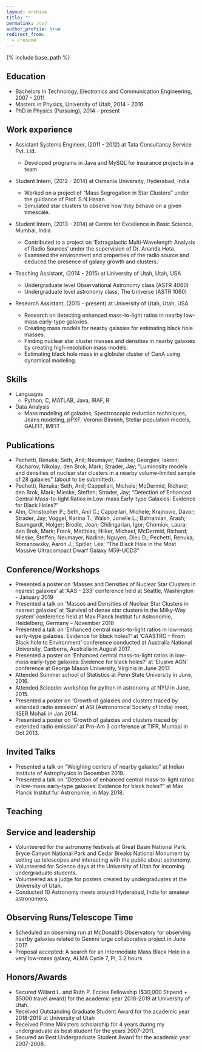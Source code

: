 ```yaml
---
layout: archive
title: ""
permalink: /cv/
author_profile: true
redirect_from:
  - /resume
---
```


{% include base_path %}

Education
---
* Bachelors in Technology, Electronics and Communication Engineering, 2007 - 2011
* Masters in Physics, University of Utah, 2014 - 2016
* PhD in Physics (Pursuing), 2014 - present

Work experience
---
* Assistant Systems Engineer, (2011 - 2012) at Tata Consultancy Service Pvt. Ltd.
  * Developed programs in Java and MySQL for insurance projects in a team

* Student Intern, (2012 - 2014) at Osmania University, Hyderabad, India
  * Worked on a project of “Mass Segregation in Star Clusters” under the guidance of Prof. S.N.Hasan.
  * Simulated star clusters to observe how they behave on a given timescale.

* Student Intern, (2013 - 2014) at Centre for Excellence in Basic Science, Mumbai, India
  * Contributed to a project on ‘Extragalactic Multi-Wavelength Analysis of Radio Sources’ under the supervision of Dr. Ananda Hota.
  * Examined the environment and properties of the radio source and deduced the presence of galaxy growth and clusters. 
* Teaching Assistant, (2014 - 2015) at University of Utah, Utah, USA
  * Undergraduate level Observational Astronomy class (ASTR 4060)
  * Undergraduate level astronomy class, The Universe (ASTR 1060)
* Research Assistant, (2015 - present) at University of Utah, Utah, USA
  * Research on detecting enhanced mass-to-light ratios in nearby low-mass early-type galaxies. 
  * Creating mass models for nearby galaxies for estimating black hole masses.
  * Finding nuclear star cluster masses and densities in nearby galaxies by creating high-resolution mass models.
  * Estimating black hole mass in a globular cluster of CenA using dynamical modeling.

Skills
---
* Languages
  * Python, C, MATLAB, Java, IRAF, R
* Data Analysis
  * Mass modeling of galaxies, Spectroscopic reduction techniques, Jeans modeling, pPXF, Voronoi Binninh, Stellar population models, GALFIT, IMFIT


Publications
---
  * Pechetti, Renuka; Seth, Anil; Neumayer, Nadine; Georgiev, Iskren; Kacharov, Nikolay; den Brok, Mark; Strader, Jay; “Luminosity models and densities of nuclear star clusters in a nearby volume-limited sample of 28 galaxies” (about to be submitted). 
  * Pechetti, Renuka; Seth, Anil; Cappellari, Michele; McDermid, Richard; den Brok, Mark; Mieske, Steffen; Strader, Jay; “Detection of Enhanced Central Mass-to-light Ratios in Low-mass Early-type Galaxies: Evidence for Black Holes?”
  * Ahn, Christopher P.; Seth, Anil C.; Cappellari, Michele; Krajnovic, Davor; Strader, Jay; Voggel, Karina T.; Walsh, Jonelle L.; Bahramian, Arash; Baumgardt, Holger; Brodie, Jean; Chilingarian, Igor; Chomiuk, Laura; den Brok, Mark; Frank, Matthias; Hilker, Michael, McDermid, Richard; Mieske, Steffen; Neumayer, Nadine; Nguyen, Dieu D.; Pechetti, Renuka; Romanowsky, Aaron J.; Spitler, Lee; “The Black Hole in the Most Massive Ultracompact Dwarf Galaxy M59-UCD3” 

Conference/Workshops
---
  * Presented a poster on ‘Masses and Densities of Nuclear Star Clusters in nearest galaxies’ at ‘AAS - 233’ conference held at Seattle, Washington - January 2019
  * Presented a talk on ‘Masses and Densities of Nuclear Star Clusters in nearest galaxies’ at ‘Survival of dense star clusters in the Milky-Way system’ conference held at Max Planck Institut fur Astronomie, Heidelberg, Germany – November 2018
  * Presented a talk on ‘Enhanced central mass-to-light ratios in low-mass early-type galaxies: Evidence for black holes?’  at ‘CAASTRO – From Black hole to Environment’ conference conducted at Australia National University, Canberra, Australia in August 2017.
  * Presented a poster on ‘Enhanced central mass-to-light ratios in low-mass early-type galaxies: Evidence for black holes?’ at ‘Elusive AGN’ conference at George Mason University, Virginia in June 2017.
  * Attended Summer school of Statistics at Penn State University in June, 2016.
  * Attended Scicoder workshop for python in astronomy at NYU in June, 2015.
  * Presented a poster on ‘Growth of galaxies and clusters traced by extended radio emission’ at ASI (Astronomical Society of India) meet, IISER Mohali in Jan 2014.
  * Presented a poster on ‘Growth of galaxies and clusters traced by extended radio emission’ at Pro-Am 3 conference at TIFR, Mumbai in Oct 2013.

Invited Talks
---
  * Presented a talk on “Weighing centers of nearby galaxies” at Indian Institute of Astrophysics in December 2019.
  * Presented a talk on “Detection of enhanced central mass-to-light ratios in low-mass early-type galaxies: Evidence for black holes?” at Max Planck Institut fur Astronomie, in May 2018.


Teaching
---

  
Service and leadership
---
  * Volunteered for the astronomy festivals at Great Basin National Park, Bryce Canyon National Park and Cedar Breaks National Monument by setting up telescopes and interacting with the public about astronomy.
  * Volunteered for Science days at the University of Utah for incoming undergraduate students.
  * Volunteered as a judge for posters created by undergraduates at the University of Utah.
  * Conducted 10 Astronomy meets around Hyderabad, India for amateur astronomers. 


Observing Runs/Telescope Time
---
  * Scheduled an observing run at McDonald’s Observatory for observing nearby galaxies related to Gemini large collaborative project in June 2017.
  * Proposal accepted: A search for an Intermediate Mass Black Hole in a very low-mass galaxy, ALMA Cycle 7, PI, 3.2 hours

Honors/Awards
---
  * Secured Willard L. and Ruth P. Eccles Fellowship ($30,000 Stipend + $5000 travel award) for the academic year 2018-2019 at University of Utah. 
  * Received Outstanding Graduate Student Award for the academic year 2018-2019 at University of Utah
  * Received Prime Ministers scholarship for 4 years during my undergraduate as best student for the years 2007-2011. 
  * Secured an Best Undergraduate Student Award for the academic year 2007-2008.

